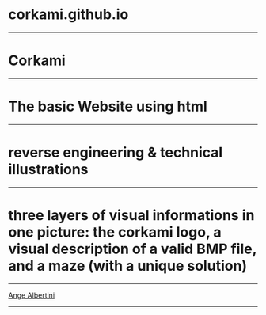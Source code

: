 <h1>corkami.github.io</h1><hr>
<h1>Corkami</h1><hr>
<h1>The basic Website using html</h1><hr>
<h1>reverse engineering &amp; technical illustrations</h1><hr>
<h1>three layers of visual informations in one picture: the corkami logo, a visual description of a valid BMP file, and a maze (with a unique solution)</h1><hr>
<a href="http://twitter.com/angealbertini">Ange Albertini</a><hr>
